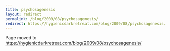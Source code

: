 ```yaml
---
title: psychosagenesis
layout: redirect
permalink: /blog/2009/08/psychosagenesis/
redirect: https://hygienicdarkretreat.com/blog/2009/08/psychosagenesis/
---
```


Page moved to <https://hygienicdarkretreat.com/blog/2009/08/psychosagenesis/>

